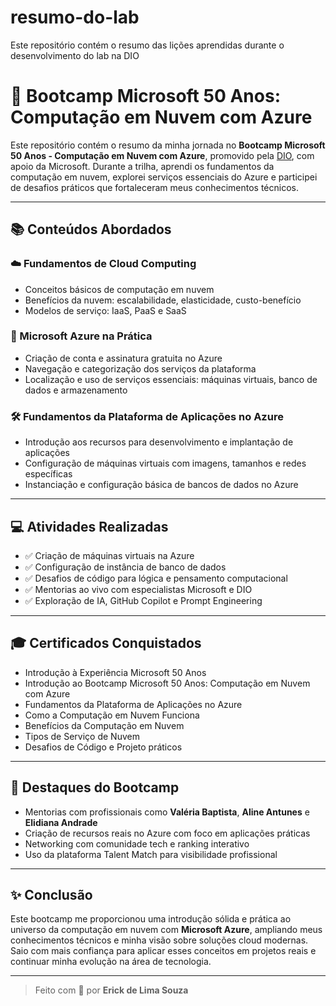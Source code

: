 # resumo-do-lab
Este repositório contém o resumo das lições aprendidas durante o desenvolvimento do lab na DIO
# 🚀 Bootcamp Microsoft 50 Anos: Computação em Nuvem com Azure

Este repositório contém o resumo da minha jornada no **Bootcamp Microsoft 50 Anos - Computação em Nuvem com Azure**, promovido pela [DIO](https://www.dio.me/bootcamp/microsoft-50-anos-computacao-em-nuvem-com-azure), com apoio da Microsoft. Durante a trilha, aprendi os fundamentos da computação em nuvem, explorei serviços essenciais do Azure e participei de desafios práticos que fortaleceram meus conhecimentos técnicos.

---

## 📚 Conteúdos Abordados

### ☁️ Fundamentos de Cloud Computing
- Conceitos básicos de computação em nuvem
- Benefícios da nuvem: escalabilidade, elasticidade, custo-benefício
- Modelos de serviço: IaaS, PaaS e SaaS

### 🔧 Microsoft Azure na Prática
- Criação de conta e assinatura gratuita no Azure
- Navegação e categorização dos serviços da plataforma
- Localização e uso de serviços essenciais: máquinas virtuais, banco de dados e armazenamento

### 🛠️ Fundamentos da Plataforma de Aplicações no Azure
- Introdução aos recursos para desenvolvimento e implantação de aplicações
- Configuração de máquinas virtuais com imagens, tamanhos e redes específicas
- Instanciação e configuração básica de bancos de dados no Azure

---

## 💻 Atividades Realizadas

- ✅ Criação de máquinas virtuais na Azure
- ✅ Configuração de instância de banco de dados
- ✅ Desafios de código para lógica e pensamento computacional
- ✅ Mentorias ao vivo com especialistas Microsoft e DIO
- ✅ Exploração de IA, GitHub Copilot e Prompt Engineering

---

## 🎓 Certificados Conquistados

- Introdução à Experiência Microsoft 50 Anos  
- Introdução ao Bootcamp Microsoft 50 Anos: Computação em Nuvem com Azure  
- Fundamentos da Plataforma de Aplicações no Azure  
- Como a Computação em Nuvem Funciona  
- Benefícios da Computação em Nuvem  
- Tipos de Serviço de Nuvem  
- Desafios de Código e Projeto práticos

---

## 📍 Destaques do Bootcamp

- Mentorias com profissionais como **Valéria Baptista**, **Aline Antunes** e **Elidiana Andrade**
- Criação de recursos reais no Azure com foco em aplicações práticas
- Networking com comunidade tech e ranking interativo
- Uso da plataforma Talent Match para visibilidade profissional

---

## ✨ Conclusão

Este bootcamp me proporcionou uma introdução sólida e prática ao universo da computação em nuvem com **Microsoft Azure**, ampliando meus conhecimentos técnicos e minha visão sobre soluções cloud modernas. Saio com mais confiança para aplicar esses conceitos em projetos reais e continuar minha evolução na área de tecnologia.

---

> Feito com 💚 por **Erick de Lima Souza**
